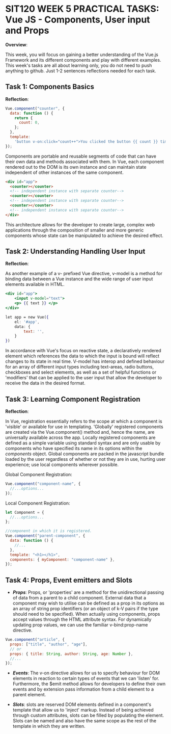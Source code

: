 # SIT120 WEEK 5 PRACTICAL TASKS: Vue JS - Components, User input and Props

**Overview**:

This week, you will focus on gaining a better understanding of the Vue.js Framework and its different components and play with different examples. This week's tasks are all about learning only, you do not need to push anything to github. Just 1-2 sentences reflections needed for each task.

## Task 1: Components Basics

**Reflection**:

```js
Vue.component("counter", {
  data: function () {
    return {
      count: 0,
    };
  },
  template:
    'button v-on:click="count++">You clicked the button {{ count }} times</button>',
});
```

Components are portable and reusable segments of code that can have their own data and methods
associated with them. In Vue, each component rendered out to the DOM is its own instance and
can maintain state independent of other instances of the same component.

```html
<div id="app">
  <counter></counter>
  <!-- independent instance with separate counter-->
  <counter></counter>
  <!-- independent instance with separate counter-->
  <counter></counter>
  <!-- independent instance with separate counter-->
</div>
```

This architecture allows for the developer to create large, complex web applications through the composition of smaller and more generic components whose state can be manipulated to achieve the desired effect.

## Task 2: Understanding Handling User Input

**Reflection**:

As another example of a v- prefixed Vue directive, v-model is a method for binding data between a Vue
instance and the wide range of user input elements available in HTML.

```jsx
<div id="app">
    <input v-model="text">
    <p> {{ text }} </p>
</div>

let app = new Vue({
    el: '#app',
    data: {
        text: '',
    }
})
```

In accordance with Vue's focus on reactive state, a declaratively rendered
element which references the data to which the input is bound will reflect
changes to its state in real time. V-model has interop and defined behaviour for
an array of different input types including text-areas, radio buttons, checkboxes and select elements, as well as a set of helpful functions or
'modifiers' that can be applied to the user input that allow the developer
to receive the data in the desired format.

## Task 3: Learning Component Registration

**Reflection**:

In Vue, registration essentially refers to the scope at which a component
is 'visible' or available for use in templating. 'Globally' registered components are created via the Vue.component() method and, hence the name, are universally available across the app. Locally registered components are defined as a simple variable using standard syntax and are only usable by components
who have specified its name in its options within the _components_ object. Global components are packed in the javascript bundle loaded by the user regardless of whether or not they are in use, hurting user experience; use local components wherever possible.

Global Component Registration:

```js
Vue.component("component-name", {
  //...options...
});
```

Local Component Registration:

```js
let Component = {
  //...options...
};

//component in which it is registered.
Vue.component("parent-component", {
  data: function () {
    //...
  },
  template: "<h1></h1>",
  components: { myComponent: "component-name" },
});
```

## Task 4: Props, Event emitters and Slots

- **_Props_**: Props, or 'properties' are a method for the unidirectional passing of data from a parent to a child component. External data that a component may wish to utilise can be defined as a prop in its options as an array of string prop identifiers (or an object of k-V
  pairs if the type should need to be specified). When actually using components, props accept values through the HTML attribute syntax. For dynamically updating prop values, we can use the familiar v-bind:prop-name directive.

```js
Vue.component("article", {
  props: ["title", "author", "age"],
  // or
  props: { title: String, author: String, age: Number },
  //...
});
```

- **_Events_**: The v-on directive allows for us to specify behaviour for DOM elements in reaction to certain types of events that we can 'listen' for. Furthermore, the $emit method allows for developers to define their own events and by extension pass information from a child element to a parent element.

- **_Slots_**: slots are reserved DOM elements defined in a component's template that allow us to 'inject' markup. Instead of being achieved through custom attributes, slots can be filled
  by populating the element. Slots can be named and also have the same scope as the rest of the template in which they are written.
